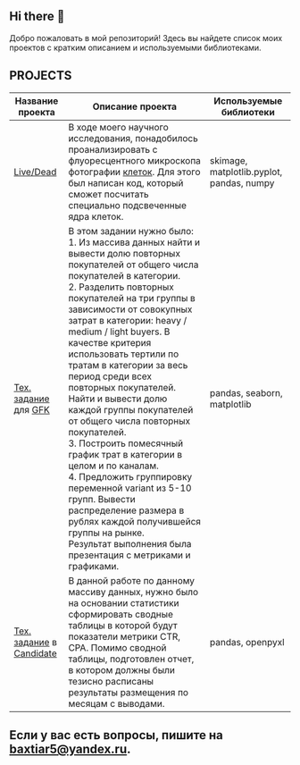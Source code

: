 ## Hi there 👋
Добро пожаловать в мой репозиторий! Здесь вы найдете список моих проектов с кратким описанием и используемыми библиотеками.
## PROJECTS
| Название проекта | Описание проекта | Используемые библиотеки |
|------------------|------------------|-------------------------|
| [Live/Dead](https://github.com/bahti21/nanobiolab/blob/2750e3c97d0a92352ae02e9a0c540c1d2434fd4f/%D0%BF%D0%BE%D0%B4%D1%81%D1%87%D0%B5%D1%82%20%D0%BA%D0%BB%D0%B5%D1%82%D0%BE%D0%BA%20%D1%81%20%D0%B8%D0%B7%D0%BE%D0%B1%D1%80%D0%B0%D0%B6%D0%B5%D0%BD%D0%B8%D1%8F%20%D0%BC%D0%B8%D0%BA%D1%80%D0%BE%D1%81%D0%BA%D0%BE%D0%BF%D0%B0.ipynb)       | В ходе моего научного исследования, понадобилось проанализировать с флуоресцентного микроскопа фотографии [клеток](https://lh3.googleusercontent.com/proxy/_z0p8hk_a1r95Qmor90qBv3QXm3jRoeFQJgLzdyM7EmW4NBxJcGReRidtskcgFnya01ud24oLAzqDVUEKOViEz83JQbalwhpw4-7fM7mz7Z1mD05K2n-oInAgUD4NVY). Для этого был написан код, который сможет посчитать специально подсвеченные ядра клеток. | skimage, matplotlib.pyplot, pandas, numpy |
| [Тех. задание](https://github.com/bahti21/tech_specifications_for_work/blob/b2a092775080ce2be8e7f7e8630c8daffab6d407/GFK_%D1%82%D0%B5%D1%81%D1%82%D0%BE%D0%B2%D0%BE%D0%B5_%D0%A5%D0%B0%D0%BC%D0%B8%D1%82%D0%BE%D0%B2.ipynb) для [GFK](https://www.gfk.com/ru/home)| В этом задании нужно было: <br> 1. Из массива данных найти и вывести долю повторных покупателей от общего числа покупателей в категории. <br> 2. Разделить повторных покупателей на три группы в зависимости от совокупных затрат в категории: heavy / medium / light buyers. В качестве критерия использовать тертили по тратам в категории за весь период среди всех повторных покупателей. Найти и вывести долю каждой группы покупателей от общего числа повторных покупателей. <br> 3. Построить помесячный график трат в категории в целом и по каналам. <br> 4. Предложить группировку переменной variant из 5-10 групп. Вывести распределение размера в рублях каждой получившейся группы на рынке. <br> Результат выполнения была презентация с метриками и графиками.    | pandas, seaborn, matplotlib  |
|[Тех. задание](https://github.com/bahti21/tech_specifications_for_work/blob/b2a092775080ce2be8e7f7e8630c8daffab6d407/%D0%A5%D0%B0%D0%BC%D0%B8%D1%82%D0%BE%D0%B2_%D0%A2%D0%B5%D1%81%D1%82%D0%BE%D0%B2%D0%BE%D0%B5_BWG.ipynb) в [Candidate](https://hh.ru/employer/9472604)| В данной работе по данному массиву данных, нужно было на основании статистики сформировать сводные таблицы в которой будут показатели метрики CTR, CPA. Помимо сводной таблицы, подготовлен отчет, в котором должны были тезисно расписаны результаты размещения по месяцам с выводами.| pandas, openpyxl |.

## Если у вас есть вопросы, пишите на [baxtiar5@yandex.ru](mailto:baxtiar5@yandex.ru). 
